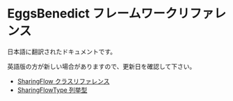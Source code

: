 # EggsBenedict フレームワークリファレンス

日本語に翻訳されたドキュメントです。

英語版の方が新しい場合がありますので、更新日を確認して下さい。

- [SharingFlow クラスリファレンス](./SharingFlowClassReference.md)
- [SharingFlowType 列挙型](./SharingFlowTypeEnumeration.md)
